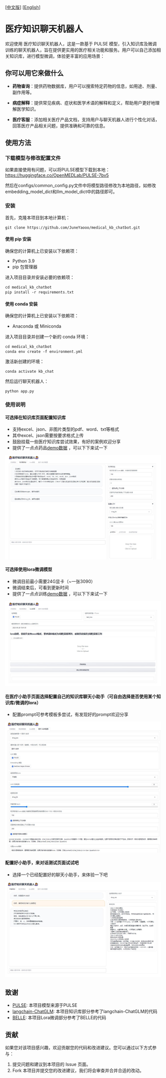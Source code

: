 [[中文版](https://github.com/JuneYaooo/medical_kb_chatbot/blob/main/README.md)] [[English](https://github.com/JuneYaooo/medical_kb_chatbot/blob/main/README_en.md)]

# 医疗知识聊天机器人

欢迎使用 医疗知识聊天机器人，这是一款基于 PULSE 模型，引入知识库及微调训练的聊天机器人，旨在提供更实用的医疗相关功能和服务。用户可以自己添加相关知识库，进行模型微调，体验更丰富的应用场景：

## 你可以用它来做什么

- **药物查询**：提供药物数据库，用户可以搜索特定药物的信息，如用途、剂量、副作用等。

- **病症解释**：提供常见疾病、症状和医学术语的解释和定义，帮助用户更好地理解医学知识。

- **医疗客服**：添加相关医疗产品文档，支持用户与聊天机器人进行个性化对话，回答医疗产品相关问题，提供准确和可靠的信息。

## 使用方法

### 下载模型与修改配置文件

如果直接使用有问题，可以将PULSE模型下载到本地：https://huggingface.co/OpenMEDLab/PULSE-7bv5

然后在configs/common_config.py文件中将模型路径修改为本地路径，如修改embedding_model_dict和llm_model_dict中的路径即可。

### 安装

首先，克隆本项目到本地计算机：

```
git clone https://github.com/JuneYaooo/medical_kb_chatbot.git
```

#### 使用 pip 安装

确保您的计算机上已安装以下依赖项：

- Python 3.9
- pip 包管理器

进入项目目录并安装必要的依赖项：

```
cd medical_kb_chatbot
pip install -r requirements.txt
```

#### 使用 conda 安装

确保您的计算机上已安装以下依赖项：

- Anaconda 或 Miniconda

进入项目目录并创建一个新的 conda 环境：

```
cd medical_kb_chatbot
conda env create -f environment.yml
```

激活新创建的环境：

```
conda activate kb_chat
```

然后运行聊天机器人：

```
python app.py
```

### 使用说明
#### 可选择在知识库页面配置知识库
- 支持excel、json、非图片类型的pdf、word、txt等格式
- 其中excel、json需要按要求格式上传
- 鼓励挂载一些医疗知识库尝试效果，有好的案例欢迎分享
- 提供了一点点药品[demo数据](https://github.com/JuneYaooo/medical_kb_chatbot/blob/main/demo_data/kb_drug_demo.jsonl) ，可以下下来试一下


![知识库配置](img/2.jpg)

#### 可选择使用lora微调模型
- 微调目前最小需要24G显卡（~一张3090）
- 微调结束后，可看到更新时间
- 提供了一点点训练[demo数据](https://github.com/JuneYaooo/medical_kb_chatbot/blob/main/demo_data/lora_demo.xlsx) ，可以下下来试一下


![Lora微调](img/3.jpg)

#### 在医疗小助手页面选择配置自己的知识库聊天小助手（可自由选择是否使用某个知识库/微调的lora）
- 配置prompt可参考模板多尝试，有发现好的prompt欢迎分享

![配置](img/4.jpg)

#### 配置好小助手，来对话测试页面试试吧

- 选择一个已经配置好的聊天小助手，来体验一下吧

![使用](img/1.jpg)

## 致谢

- [PULSE](https://github.com/openmedlab/PULSE): 本项目模型来源于PULSE
- [langchain-ChatGLM](https://github.com/imClumsyPanda/langchain-ChatGLM): 本项目知识库部分参考了langchain-ChatGLM的代码
- [BELLE](https://github.com/LianjiaTech/BELLE): 本项目Lora微调部分参考了BELLE的代码

## 贡献

如果您对该项目感兴趣，欢迎贡献您的代码和改进建议。您可以通过以下方式参与：

1. 提交问题和建议到本项目的 Issue 页面。
2. Fork 本项目并提交您的改进建议，我们将会审查并合并合适的改动。
